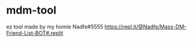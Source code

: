 # mdm-tool
ez tool made by my homie Nadfe#5555
https://repl.it/@Nadfe/Mass-DM-Friend-List-BOT#.replit
